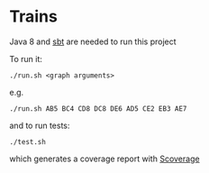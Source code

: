 # Trains
Java 8 and [sbt](https://www.scala-sbt.org/download.html) are needed to run this project

To run it:
```
./run.sh <graph arguments>
```

e.g.

```
./run.sh AB5 BC4 CD8 DC8 DE6 AD5 CE2 EB3 AE7
```

and to run tests:
```
./test.sh
```
which generates a coverage report with [Scoverage](https://github.com/scoverage/sbt-scoverage)
